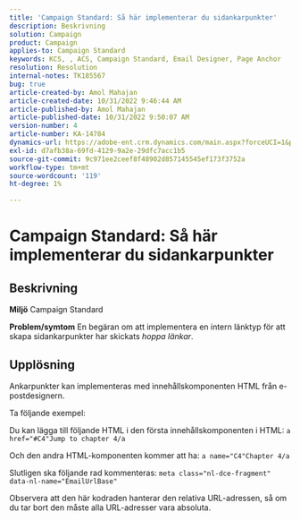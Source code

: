 ```yaml
---
title: 'Campaign Standard: Så här implementerar du sidankarpunkter'
description: Beskrivning
solution: Campaign
product: Campaign
applies-to: Campaign Standard
keywords: KCS, , ACS, Campaign Standard, Email Designer, Page Anchor
resolution: Resolution
internal-notes: TK185567
bug: true
article-created-by: Amol Mahajan
article-created-date: 10/31/2022 9:46:44 AM
article-published-by: Amol Mahajan
article-published-date: 10/31/2022 9:50:07 AM
version-number: 4
article-number: KA-14784
dynamics-url: https://adobe-ent.crm.dynamics.com/main.aspx?forceUCI=1&pagetype=entityrecord&etn=knowledgearticle&id=3fe073ea-0059-ed11-9561-6045bd006079
exl-id: d7afb38a-69fd-4129-9a2e-29dfc7acc1b5
source-git-commit: 9c971ee2ceef8f48902d857145545ef173f3752a
workflow-type: tm+mt
source-wordcount: '119'
ht-degree: 1%

---
```


# Campaign Standard: Så här implementerar du sidankarpunkter

## Beskrivning

<b>Miljö</b>
Campaign Standard


<b>Problem/symtom</b>
En begäran om att implementera en intern länktyp för att skapa sidankarpunkter har skickats *hoppa länkar*.


## Upplösning


Ankarpunkter kan implementeras med innehållskomponenten HTML från e-postdesignern.

Ta följande exempel:

Du kan lägga till följande HTML i den första innehållskomponenten i HTML:
`a href="#C4"Jump to chapter 4/a`

Och den andra HTML-komponenten kommer att ha:
`a name="C4"Chapter 4/a`

Slutligen ska följande rad kommenteras:
`meta class="nl-dce-fragment" data-nl-name="EmailUrlBase"`

Observera att den här kodraden hanterar den relativa URL-adressen, så om du tar bort den måste alla URL-adresser vara absoluta.
